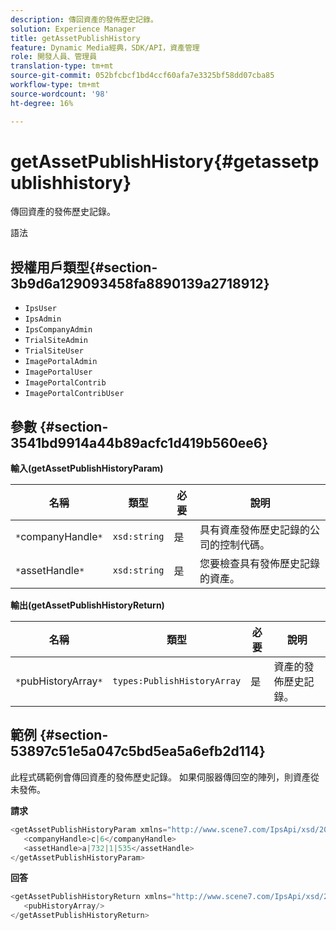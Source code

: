 ```yaml
---
description: 傳回資產的發佈歷史記錄。
solution: Experience Manager
title: getAssetPublishHistory
feature: Dynamic Media經典，SDK/API，資產管理
role: 開發人員、管理員
translation-type: tm+mt
source-git-commit: 052bfcbcf1bd4ccf60afa7e3325bf58dd07cba85
workflow-type: tm+mt
source-wordcount: '98'
ht-degree: 16%

---
```



# getAssetPublishHistory{#getassetpublishhistory}

傳回資產的發佈歷史記錄。

語法

## 授權用戶類型{#section-3b9d6a129093458fa8890139a2718912}

* `IpsUser`
* `IpsAdmin`
* `IpsCompanyAdmin`
* `TrialSiteAdmin`
* `TrialSiteUser`
* `ImagePortalAdmin`
* `ImagePortalUser`
* `ImagePortalContrib`
* `ImagePortalContribUser`

## 參數 {#section-3541bd9914a44b89acfc1d419b560ee6}

**輸入(getAssetPublishHistoryParam)**

| 名稱 | 類型 | 必要 | 說明 |
|---|---|---|---|
| `*`companyHandle`*` | `xsd:string` | 是 | 具有資產發佈歷史記錄的公司的控制代碼。 |
| `*`assetHandle`*` | `xsd:string` | 是 | 您要檢查具有發佈歷史記錄的資產。 |

**輸出(getAssetPublishHistoryReturn)**

| 名稱 | 類型 | 必要 | 說明 |
|---|---|---|---|
| `*`pubHistoryArray`*` | `types:PublishHistoryArray` | 是 | 資產的發佈歷史記錄。 |

## 範例 {#section-53897c51e5a047c5bd5ea5a6efb2d114}

此程式碼範例會傳回資產的發佈歷史記錄。 如果伺服器傳回空的陣列，則資產從未發佈。

**請求**

```java
<getAssetPublishHistoryParam xmlns="http://www.scene7.com/IpsApi/xsd/2008-01-15">
   <companyHandle>c|6</companyHandle>
   <assetHandle>a|732|1|535</assetHandle>
</getAssetPublishHistoryParam>
```

**回答**

```java
<getAssetPublishHistoryReturn xmlns="http://www.scene7.com/IpsApi/xsd/2008-01-15">
   <pubHistoryArray/>
</getAssetPublishHistoryReturn>
```

